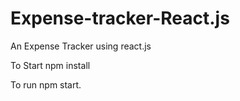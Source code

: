 # Expense-tracker-React.js
An Expense Tracker using react.js

To Start 
npm install

To run 
npm start.
